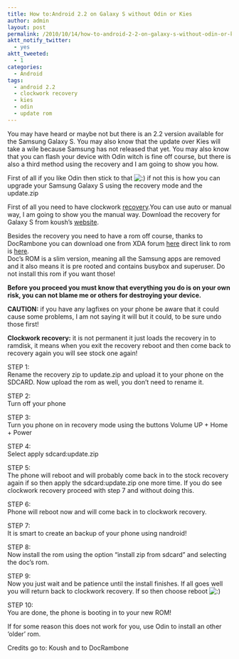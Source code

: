 ```yaml
---
title: How to:Android 2.2 on Galaxy S without Odin or Kies
author: admin
layout: post
permalink: /2010/10/14/how-to-android-2-2-on-galaxy-s-without-odin-or-kies/
aktt_notify_twitter:
  - yes
aktt_tweeted:
  - 1
categories:
  - Android
tags:
  - android 2.2
  - clockwork recovery
  - kies
  - odin
  - update rom
---
```

You may have heard or maybe not but there is an 2.2 version available for the Samsung Galaxy S. You may also know that the update over Kies will take a wile because Samsung has not released that yet. You may also know that you can flash your device with Odin witch is fine off course, but there is also a third method using the recovery and I am going to show you how.<!--more-->

First of all if you like Odin then stick to that <img src='http://blog.coralic.nl/wp-includes/images/smilies/icon_smile.gif' alt=':)' class='wp-smiley' /> if not this is how you can upgrade your Samsung Galaxy S using the recovery mode and the update.zip

First of all you need to have clockwork [recovery][1].You can use auto or manual way, I am going to show you the manual way. Download the recovery for Galaxy S from koush&#8217;s [website][2].

Besides the recovery you need to have a rom off course, thanks to DocRambone you can download one from XDA forum [here][3] direct link to rom is [here][4].  
Doc&#8217;s ROM is a slim version, meaning all the Samsung apps are removed and it also means it is pre rooted and contains busybox and superuser. Do not install this rom if you want those!

**Before you proceed you must know that everything you do is on your own risk, you can not blame me or others for destroying your device.** 

**CAUTION:** if you have any lagfixes on your phone be aware that it could cause some problems, I am not saying it will but it could, to be sure undo those first!

**Clockwork recovery:** it is not permanent it just loads the recovery in to ramdisk, it means when you exit the recovery reboot and then come back to recovery again you will see stock one again!

STEP 1:  
Rename the recovery zip to update.zip and upload it to your phone on the SDCARD. Now upload the rom as well, you don&#8217;t need to rename it.

STEP 2:  
Turn off your phone

STEP 3:  
Turn you phone on in recovery mode using the buttons Volume UP + Home + Power

STEP 4:  
Select apply sdcard:update.zip

STEP 5:  
The phone will reboot and will probably come back in to the stock recovery again if so then apply the sdcard:update.zip one more time. If you do see clockwork recovery proceed with step 7 and without doing this.

STEP 6:  
Phone will reboot now and will come back in to clockwork recovery.

STEP 7:  
It is smart to create an backup of your phone using nandroid!

STEP 8:  
Now install the rom using the option “install zip from sdcard” and selecting the doc&#8217;s rom.

STEP 9:  
Now you just wait and be patience until the install finishes. If all goes well you will return back to clockwork recovery. If so then choose reboot <img src='http://blog.coralic.nl/wp-includes/images/smilies/icon_smile.gif' alt=':)' class='wp-smiley' /> 

STEP 10:  
You are done, the phone is booting in to your new ROM!

If for some reason this does not work for you, use Odin to install an other &#8216;older&#8217; rom.

Credits go to: Koush and to DocRambone

 [1]: http://www.koushikdutta.com/2010/02/clockwork-recovery-image.html
 [2]: http://koush.tandtgaming.com/recoveries/recovery-clockwork-2.5.0.4-galaxys.zip
 [3]: http://forum.xda-developers.com/showthread.php?t=807848
 [4]: http://www.multiupload.com/AA9GSQ4LZI